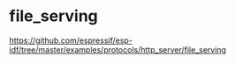 # file_serving
https://github.com/espressif/esp-idf/tree/master/examples/protocols/http_server/file_serving
